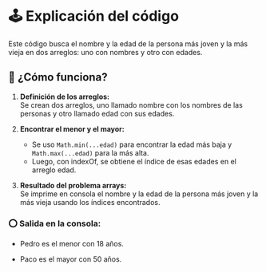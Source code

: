 # 🕹️ Explicación del código 

Este código busca el nombre y la edad de la persona más joven y la más vieja en dos arreglos: uno con nombres y otro con edades.

## 📌 ¿Cómo funciona?

1. **Definición de los arreglos:**  
   Se crean dos arreglos, uno llamado nombre con los nombres de las personas y otro llamado edad con sus edades.

2. **Encontrar el menor y el mayor:**  
   - Se uso `Math.min(...edad)` para encontrar la edad más baja y `Math.max(...edad)` para la más alta.
   - Luego, con indexOf, se obtiene el índice de esas edades en el arreglo edad.

3. **Resultado del problema arrays:**  
   Se imprime en consola el nombre y la edad de la persona más joven y la más vieja usando los índices encontrados.

### ⭕ Salida en la consola:

- Pedro es el menor con 18 años.

- Paco es el mayor con 50 años.

